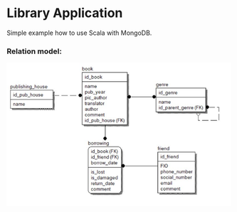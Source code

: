 Library Application
=======================

Simple example how to use Scala with MongoDB.

### Relation model:

![alt text](public/images/model.jpg)